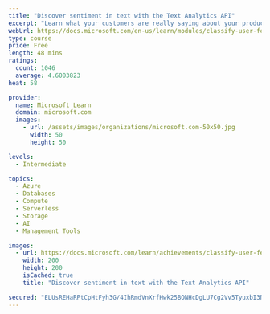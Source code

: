 ```yaml
---
title: "Discover sentiment in text with the Text Analytics API"
excerpt: "Learn what your customers are really saying about your product or brand when they send feedback. We'll create a solution that uses Azure Functions and the intelligence of the Text Analytics API to discover sentiment in text messages."
webUrl: https://docs.microsoft.com/en-us/learn/modules/classify-user-feedback-with-the-text-analytics-api/
type: course
price: Free
length: 48 mins
ratings:
  count: 1046
  average: 4.6003823
heat: 58

provider:
  name: Microsoft Learn
  domain: microsoft.com
  images:
    - url: /assets/images/organizations/microsoft.com-50x50.jpg
      width: 50
      height: 50

levels:
  - Intermediate

topics:
  - Azure
  - Databases
  - Compute
  - Serverless
  - Storage
  - AI
  - Management Tools

images:
  - url: https://docs.microsoft.com/learn/achievements/classify-user-feedback-with-the-text-analytics-api-social.png
    width: 200
    height: 200
    isCached: true
    title: "Discover sentiment in text with the Text Analytics API"

secured: "ELUsREHaRPtCpHtFyh3G/4IhRmdVnXrfHwk25BONHcDgLU7Cg2Vv5TyuxbI3NMh7LICLu65xzwA/6FzvjGFyNmLFusR/EV9rdKiY9Ao0uqEso+QMmo9zFzem8by9UX39Yu1MgMXpoRud7hilZTGPDu3AAON8YSMjuo/lcJc9k6rgHt3YiHFHoLixzZSTExa4tKEvZId3XozwuRvddB2hY5S6oETXTPEsMFv5GYL4qzjWG/LpClDewmrQgsxPamKgiGc1xRZsu3njLCnMEGrwUeUorOKaoCuR13rdM4Qfye6I3CFhgMmGJEOZ+RwQz5lvkw8AUgaIw1A/PdnpTBM/aYldgJh7o6ahpNkXFKf9g/RyQc4nbOpLjxHVUNu3C3wuuMsrzB1n3Aig9RLIr/M1sw==;9N7Ao/Eed4p27LGRjudIdg=="
---
```



